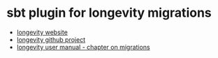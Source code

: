 # sbt plugin for longevity migrations

- [longevity website](http://longevityframework.org/)
- [longevity github project](https://github.com/longevityframework/longevity)
- [longevity user manual - chapter on migrations](http://longevityframework.org/manual/migrations)

